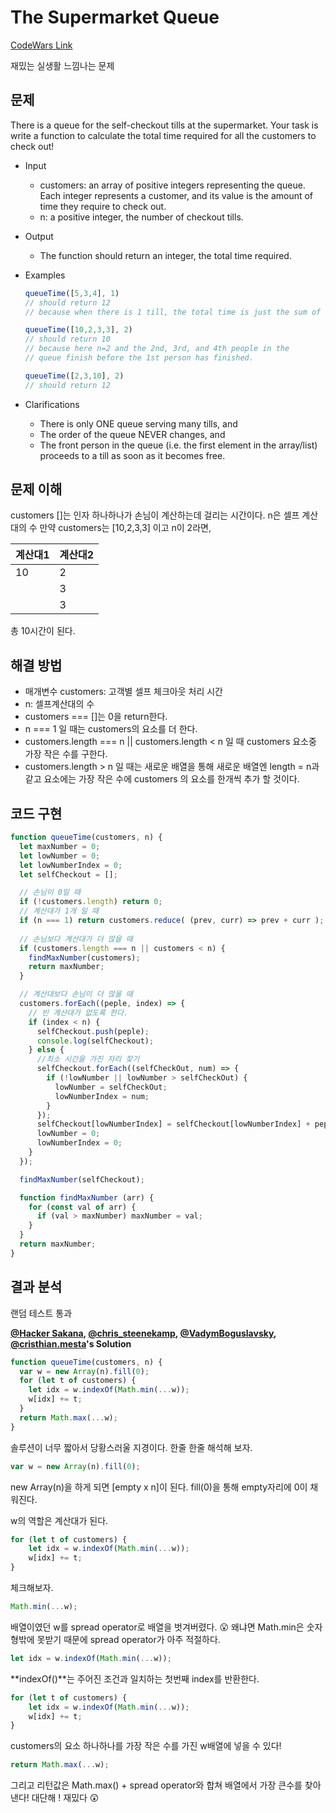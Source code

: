 # The Supermarket Queue

[CodeWars Link](https://www.codewars.com/kata/the-supermarket-queue/train/javascript)

재밌는 실생활 느낌나는 문제

## 문제

There is a queue for the self-checkout tills at the supermarket. Your task is write a function to calculate the total time required for all the customers to check out!

* Input

  - customers: an array of positive integers representing the queue.  Each integer represents a customer, and its value is the amount of time  they require to check out.
  - n: a positive integer, the number of checkout tills.

* Output

  * The function should return an integer, the total time required.

* Examples

  ```js
  queueTime([5,3,4], 1)
  // should return 12
  // because when there is 1 till, the total time is just the sum of the times
  
  queueTime([10,2,3,3], 2)
  // should return 10
  // because here n=2 and the 2nd, 3rd, and 4th people in the 
  // queue finish before the 1st person has finished.
  
  queueTime([2,3,10], 2)
  // should return 12
  ```

* Clarifications

  * There is only ONE queue serving many tills, and
  * The order of the queue NEVER changes, and
  * The front person in the queue (i.e. the first element in the array/list) proceeds to a till as soon as it becomes free.

## 문제 이해

customers []는 인자 하나하나가 손님이 계산하는데 걸리는 시간이다.
n은 셀프 계산대의 수 
만약 customers는 [10,2,3,3] 이고 n이 2라면,


| 계산대1 | 계산대2 |
| ------- | ------- |
| 10      | 2       |
|         | 3       |
|         | 3       |

  총 10시간이 된다.

## 해결 방법

* 매개변수 customers: 고객별 셀프 체크아웃 처리 시간
* n: 셀프계산대의 수
* customers === []는 0을 return한다.
* n === 1 일 때는 customers의 요소를 더 한다.  
* customers.length === n || customers.length < n 일 때 customers  요소중 가장 작은 수를 구한다.
* customers.length > n 일 때는 새로운 배열을 통해 새로운 배열엔 length = n과 같고 요소에는 가장 작은 수에 customers 의 요소를 한개씩 추가 할 것이다.
	
## 코드 구현

```js
function queueTime(customers, n) {
  let maxNumber = 0;
  let lowNumber = 0;
  let lowNumberIndex = 0;
  let selfCheckout = [];

  // 손님이 0일 때
  if (!customers.length) return 0;
  // 계산대가 1개 일 때
  if (n === 1) return customers.reduce( (prev, curr) => prev + curr );
  
  // 손님보다 계산대가 더 많을 때
  if (customers.length === n || customers < n) {
    findMaxNumber(customers);
    return maxNumber;
  }

  // 계산대보다 손님이 더 많을 때 
  customers.forEach((peple, index) => {
    // 빈 계산대가 없도록 한다.
    if (index < n) {
      selfCheckout.push(peple);
      console.log(selfCheckout);
    } else {
      //최소 시간을 가진 자리 찾기
      selfCheckout.forEach((selfCheckOut, num) => {
        if (!lowNumber || lowNumber > selfCheckOut) {
          lowNumber = selfCheckOut;
          lowNumberIndex = num;
        }
      });
      selfCheckout[lowNumberIndex] = selfCheckout[lowNumberIndex] + peple;
      lowNumber = 0;
      lowNumberIndex = 0;
    }
  });

  findMaxNumber(selfCheckout);

  function findMaxNumber (arr) {
    for (const val of arr) {
      if (val > maxNumber) maxNumber = val;
    }
  }
  return maxNumber;
}
```

## 결과 분석

랜덤 테스트 통과

**[@Hacker Sakana](https://www.codewars.com/users/Hacker), [@chris_steenekamp](https://www.codewars.com/users/chris_steenekamp), [@VadymBoguslavsky](https://www.codewars.com/users/VadymBoguslavsky), [@cristhian.mesta](https://www.codewars.com/users/cristhian.mesta)'s Solution**

```js
function queueTime(customers, n) {
  var w = new Array(n).fill(0);
  for (let t of customers) {
    let idx = w.indexOf(Math.min(...w));
    w[idx] += t;
  }
  return Math.max(...w);
}
```

솔루션이 너무 짧아서 당황스러울 지경이다.
한줄 한줄 해석해 보자. 

```js
var w = new Array(n).fill(0);
```

new Array(n)을 하게 되면 [empty x n]이 된다.
fill(0)을 통해 empty자리에 0이 채워진다.

w의 역할은 계산대가 된다.

```js
for (let t of customers) {
    let idx = w.indexOf(Math.min(...w));
    w[idx] += t;
}
```

체크해보자.

```js
Math.min(...w);
```

배열이였던 w를 spread operator로 배열을 벗겨버렸다. :open_mouth:
왜냐면 Math.min은 숫자형밖에 못받기 때문에 spread operator가 아주 적절하다.

```js
let idx = w.indexOf(Math.min(...w));
```

**indexOf()**는 주어진 조건과 일치하는 첫번째 index를 반환한다.

```js
for (let t of customers) {
    let idx = w.indexOf(Math.min(...w));
    w[idx] += t;
}
```

customers의 요소 하나하나를 가장 작은 수를 가진 w배열에 넣을 수 있다! 

```js
return Math.max(...w);
```

그리고 리턴값은 Math.max() + spread operator와 합쳐 배열에서 가장 큰수를 찾아낸다!
대단해 ! 
재밌다 :astonished: